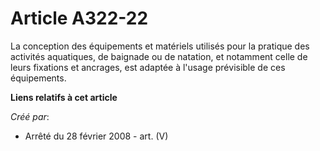 # Article A322-22

La conception des équipements et matériels utilisés pour la pratique des activités aquatiques, de baignade ou de natation, et
notamment celle de leurs fixations et ancrages, est adaptée à l'usage prévisible de ces équipements.

**Liens relatifs à cet article**

_Créé par_:

  - Arrêté du 28 février 2008 - art. (V)
